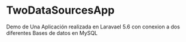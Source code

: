 # TwoDataSourcesApp
Demo de Una Aplicación realizada en Laravael 5.6 con conexion a dos diferentes Bases de datos en MySQL
